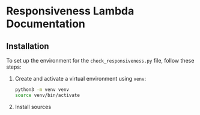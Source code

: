 # Responsiveness Lambda Documentation

## Installation

To set up the environment for the `check_responsiveness.py` file, follow these steps:

1. Create and activate a virtual environment using `venv`:

   ```bash
   python3 -m venv venv
   source venv/bin/activate

   ```

2. Install sources
